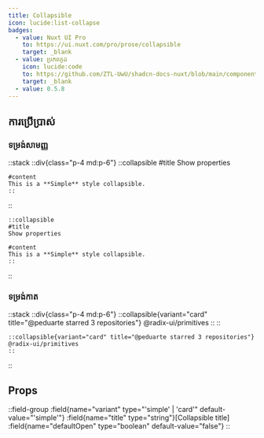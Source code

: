 ```yaml
---
title: Collapsible
icon: lucide:list-collapse
badges:
  - value: Nuxt UI Pro
    to: https://ui.nuxt.com/pro/prose/collapsible
    target: _blank
  - value: ប្រភពកូដ
    icon: lucide:code
    to: https://github.com/ZTL-UwU/shadcn-docs-nuxt/blob/main/components/content/Collapsible.vue
    target: _blank
  - value: 0.5.8
---
```


## ការប្រើប្រាស់

### ទម្រង់សាមញ្ញ

::stack
  ::div{class="p-4 md:p-6"}
    ::collapsible
    #title
    Show properties

    #content
    This is a **Simple** style collapsible.
    ::
  ::
  ```mdc
  ::collapsible
  #title
  Show properties

  #content
  This is a **Simple** style collapsible.
  ::
  ```
::

### ទម្រង់កាត

::stack
  ::div{class="p-4 md:p-6"}
    ::collapsible{variant="card" title="@peduarte starred 3 repositories"}
    @radix-ui/primitives
    ::
  ::
  ```mdc
  ::collapsible{variant="card" title="@peduarte starred 3 repositories"}
  @radix-ui/primitives
  ::
  ```
::

## Props

::field-group
  :field{name="variant" type="'simple' | 'card'" default-value="'simple'"}
  :field{name="title" type="string"}[Collapsible title]
  :field{name="defaultOpen" type="boolean" default-value="false"}
::
